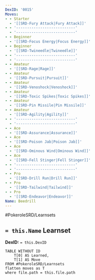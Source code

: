 ```yaml
---
DexID: '0015'
Moves:
- - Starter
  - '[[SRD-Fury Attack|Fury Attack]]'
- - '---------------------------'
  - '---------------------------'
- - Beginner
  - '[[SRD-Focus Energy|Focus Energy]]'
- - Beginner
  - '[[SRD-Twineedle|Twineedle]]'
- - '---------------------------'
  - '---------------------------'
- - Amateur
  - '[[SRD-Rage|Rage]]'
- - Amateur
  - '[[SRD-Pursuit|Pursuit]]'
- - Amateur
  - '[[SRD-Venoshock|Venoshock]]'
- - Amateur
  - '[[SRD-Toxic Spikes|Toxic Spikes]]'
- - Amateur
  - '[[SRD-Pin Missile|Pin Missile]]'
- - Amateur
  - '[[SRD-Agility|Agility]]'
- - '---------------------------'
  - '---------------------------'
- - Ace
  - '[[SRD-Assurance|Assurance]]'
- - Ace
  - '[[SRD-Poison Jab|Poison Jab]]'
- - Ace
  - '[[SRD-Ominous Wind|Ominous Wind]]'
- - Ace
  - '[[SRD-Fell Stinger|Fell Stinger]]'
- - '---------------------------'
  - '---------------------------'
- - Pro
  - '[[SRD-Drill Run|Drill Run]]'
- - Pro
  - '[[SRD-Tailwind|Tailwind]]'
- - Pro
  - '[[SRD-Endeavor|Endeavor]]'
Name: Beedrill
---
```


#PokeroleSRD/Learnsets

## `= this.Name` Learnset

**DexID:** `= this.DexID`

```dataview
TABLE WITHOUT ID
    T[0] AS Learned,
    T[1] AS Move
FROM #PokeroleSRD/Learnsets
flatten moves as T
where file.path = this.file.path
```
